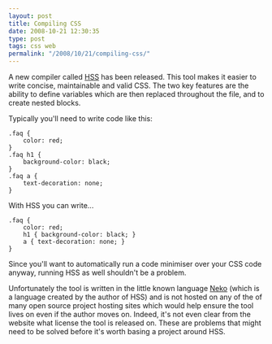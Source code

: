 ```yaml
---
layout: post
title: Compiling CSS
date: 2008-10-21 12:30:35
type: post
tags: css web
permalink: "/2008/10/21/compiling-css/"
---
```

A new compiler called <a href="http://ncannasse.fr/projects/hss">HSS</a> has been released. This tool makes it
easier to write concise, maintainable and valid CSS. The two key features are the ability to define variables
which are then replaced throughout the file, and to create nested blocks.

Typically you'll need to write code like this:

    .faq {
        color: red;
    }
    .faq h1 {
        background-color: black;
    }
    .faq a {
        text-decoration: none;
    }

With HSS you can write...

    .faq {
        color: red;
        h1 { background-color: black; }
        a { text-decoration: none; }
    }

Since you'll want to automatically run a code minimiser over your CSS code anyway, running HSS as well shouldn't be a problem.

Unfortunately the tool is written in the little known language <a href="http://nekovm.org/">Neko</a> (which is a language
created by the author of HSS) and is not hosted on any of the of many open source project hosting sites which would help
ensure the tool lives on even if the author moves on. Indeed, it's not even clear from the website what license the tool
is released on. These are problems that might need to be solved before it's worth basing a project around HSS.

